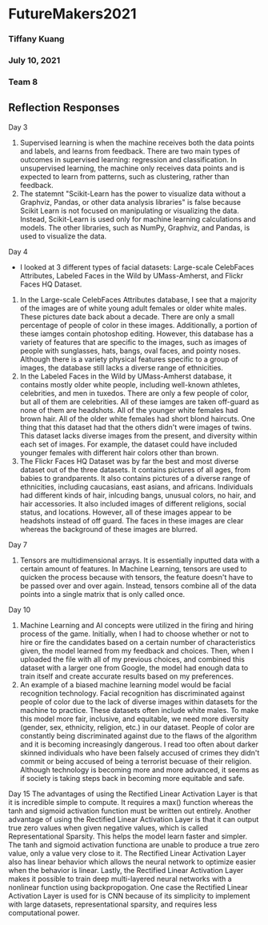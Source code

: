 # FutureMakers2021

### Tiffany Kuang
### July 10, 2021
### Team 8

## Reflection Responses

Day 3
1. Supervised learning is when the machine receives both the data points and labels, and learns from feedback. There are two main types of outcomes in supervised learning: regression and classification. In unsupervised learning, the machine only receives data points and is expected to learn from patterns, such as clustering, rather than feedback.
2. The statemnt "Scikit-Learn has the power to visualize data without a Graphviz, Pandas, or other data analysis libraries" is false because Scikit Learn is not focused on manipulating or visualizing the data. Instead, Scikit-Learn is used only for machine learning calculations and models. The other libraries, such as NumPy, Graphviz, and Pandas, is used to visualize the data.

Day 4
- I looked at 3 different types of facial datasets: Large-scale CelebFaces Attributes, Labeled Faces in the Wild by UMass-Amherst, and Flickr Faces HQ Dataset. 
1. In the Large-scale CelebFaces Attributes database, I see that a majority of the images are of white young adult females or older white males. These pictures date back about a decade. There are only a small percentage of people of color in these images. Additionally, a portion of these iamges contain photoshop editing. However, this database has a variety of features that are specific to the images, such as images of people with sunglasses, hats, bangs, oval faces, and pointy noses. Although there is a variety physical features specific to a group of images, the database still lacks a diverse range of ethnicities. 
2. In the Labeled Faces in the Wild by UMass-Amherst database, it contains mostly older white people, including well-known athletes, celebrities, and men in tuxedos. There are only a few people of color, but all of them are celebrities. All of these iamges are taken off-guard as none of them are headshots. All of the younger white females had brown hair. All of the older white females had short blond haircuts. One thing that this dataset had that the others didn't were images of twins. This dataset lacks diverse images from the present, and diversity within each set of images. For example, the dataset could have included younger females with different hair colors other than brown. 
3. The Flickr Faces HQ Dataset was by far the best and most diverse dataset out of the three datasets. It contains pictures of all ages, from babies to grandparents. It also contains pictures of a diverse range of ethnicities, including caucasians, east asians, and africans. Individuals had different kinds of hair, inlcuding bangs, unusual colors, no hair, and hair accessories. It also included images of different religions, social status, and locations. However, all of these images appear to be headshots instead of off guard. The faces in these images are clear whereas the background of these images are blurred. 
  

Day 7
1. Tensors are multidimensional arrays. It is essentially inputted data with a certain amount of features. In Machine Learning, tensors are used to quicken the process because with tensors, the feature doesn't have to be passed over and over again. Instead, tensors combine all of the data points into a single matrix that is only called once.

Day 10
1. Machine Learning and AI concepts were utilized in the firing and hiring process of the game. Initially, when I had to choose whether or not to hire or fire the candidates based on a certain number of characteristics given, the model learned from my feedback and choices. Then, when I uploaded the file with all of my previous choices, and combined this dataset with a larger one from Google, the model had enough data to train itself and create accurate results based on my preferences. 
2. An example of a biased machine learning model would be facial recognition technology. Facial recognition has discriminated against people of color due to the lack of diverse images within datasets for the machine to practice. These datasets often include white males. To make this model more fair, inclusive, and equitable, we need more diversity (gender, sex, ethnicity, religion, etc.) in our dataset. People of color are constantly being discriminated against due to the flaws of the algorithm and it is becoming increasingly dangerous. I read too often about darker skinned individuals who have been falsely accused of crimes they didn't commit or being accused of being a terrorist becuase of their religion. Although technology is becoming more and more advanced, it seems as if society is taking steps back in becoming more equitable and safe. 

Day 15
The advantages of using the Rectified Linear Activation Layer is that it is incredible simple to compute. It requires a max() function whereas the tanh and sigmoid activation function must be written out entirely. Another advantage of using the Rectified Linear Activation Layer is that it can output true zero values when given negative values, which is called Representational Sparsity. This helps the model learn faster and simpler. The tanh and sigmoid activation functiona are unable to produce a true zero value, only a value very close to it. The Rectified Linear Activation Layer also has linear behavior which allows the neural network to optimize easier when the behavior is linear. Lastly, the Rectified Linear Activation Layer makes it possible to train deep multi-layered neural networks with a nonlinear function using backpropogation. 
One case the Rectified Linear Activation Layer is used for is CNN because of its simplicity to implement with large datasets, representational sparsity, and requires less computational power. 
